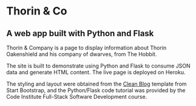 # Thorin & Co 
## A web app built with Python and Flask

Thorin & Company is a page to display information about Thorin Oakenshield and his company of dwarves, from The Hobbit.

The site is built to demonstrate using Python and Flask to consume JSON data and generate HTML content.  The live page is deployed on Heroku.  

The styling and layout were obtained from the [Clean Blog](https://startbootstrap.com/theme/clean-blog) template from Start Bootstrap, and the Python/Flask code tutorial was provided by the Code Institute Full-Stack Software Development course.